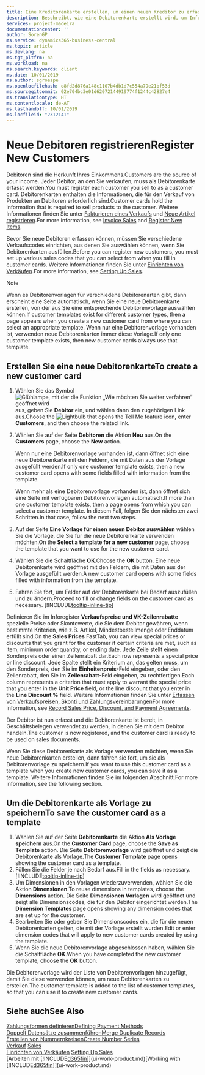 ```yaml
---
title: Eine Kreditorenkarte erstellen, um einen neuen Kreditor zu erfassen | Microsoft Docs
description: Beschreibt, wie eine Debitorenkarte erstellt wird, um Informationen zu jedem neuen Debitor oder Clients zu erfassen, an die Sie verkaufen.
services: project-madeira
documentationcenter: ''
author: SorenGP
ms.service: dynamics365-business-central
ms.topic: article
ms.devlang: na
ms.tgt_pltfrm: na
ms.workload: na
ms.search.keywords: client
ms.date: 10/01/2019
ms.author: sgroespe
ms.openlocfilehash: e8fd2d876a148c1107b4db1d7c554a79e21bf53d
ms.sourcegitcommit: 02e704bc3e01d62072144919774f1244c42827e4
ms.translationtype: HT
ms.contentlocale: de-AT
ms.lasthandoff: 10/01/2019
ms.locfileid: "2312141"
---
```

# <a name="register-new-customers"></a><span data-ttu-id="10f49-103">Neue Debitoren registrieren</span><span class="sxs-lookup"><span data-stu-id="10f49-103">Register New Customers</span></span>
<span data-ttu-id="10f49-104">Debitoren sind die Herkunft Ihres Einkommens.</span><span class="sxs-lookup"><span data-stu-id="10f49-104">Customers are the source of your income.</span></span> <span data-ttu-id="10f49-105">Jeder Debitor, an den Sie verkaufen, muss als Debitorenkarte erfasst werden.</span><span class="sxs-lookup"><span data-stu-id="10f49-105">You must register each customer you sell to as a customer card.</span></span> <span data-ttu-id="10f49-106">Debitorenkarten enthalten die Informationen, die für den Verkauf von Produkten an Debitoren erforderlich sind.</span><span class="sxs-lookup"><span data-stu-id="10f49-106">Customer cards hold the information that is required to sell products to the customer.</span></span> <span data-ttu-id="10f49-107">Weitere Informationen finden Sie unter [Fakturieren eines Verkaufs](sales-how-invoice-sales.md) und [Neue Artikel registrieren](inventory-how-register-new-items.md).</span><span class="sxs-lookup"><span data-stu-id="10f49-107">For more information, see [Invoice Sales](sales-how-invoice-sales.md) and [Register New Items](inventory-how-register-new-items.md).</span></span>  

<span data-ttu-id="10f49-108">Bevor Sie neue Debitoren erfassen können, müssen Sie verschiedene Verkaufscodes einrichten, aus denen Sie auswählen können, wenn Sie Debitorenkarten ausfüllen.</span><span class="sxs-lookup"><span data-stu-id="10f49-108">Before you can register new customers, you must set up various sales codes that you can select from when you fill in customer cards.</span></span> <span data-ttu-id="10f49-109">Weitere Informationen finden Sie unter [Einrichten von Verkäufen](sales-setup-sales.md).</span><span class="sxs-lookup"><span data-stu-id="10f49-109">For more information, see [Setting Up Sales](sales-setup-sales.md).</span></span>

> [!NOTE]  
>   <span data-ttu-id="10f49-110">Wenn es Debitorenvorlagen für verschiedene Debitorenarten gibt, dann erscheint eine Seite automatisch, wenn Sie eine neue Debitorenkarte erstellen, von der aus Sie eine entsprechende Debitorenvorlage auswählen können.</span><span class="sxs-lookup"><span data-stu-id="10f49-110">If customer templates exist for different customer types, then a page appears when you create a new customer card from where you can select an appropriate template.</span></span> <span data-ttu-id="10f49-111">Wenn nur eine Debitorenvorlage vorhanden ist, verwenden neue Debitorenkarten immer diese Vorlage.</span><span class="sxs-lookup"><span data-stu-id="10f49-111">If only one customer template exists, then new customer cards always use that template.</span></span>

## <a name="to-create-a-new-customer-card"></a><span data-ttu-id="10f49-112">Erstellen Sie eine neue Debitorenkarte</span><span class="sxs-lookup"><span data-stu-id="10f49-112">To create a new customer card</span></span>
1. <span data-ttu-id="10f49-113">Wählen Sie das Symbol ![Glühlampe, mit der die Funktion „Wie möchten Sie weiter verfahren“ geöffnet wird](media/ui-search/search_small.png "Wie möchten Sie weiter verfahren?") aus, geben Sie **Debitor** ein, und wählen dann den zugehörigen Link aus.</span><span class="sxs-lookup"><span data-stu-id="10f49-113">Choose the ![Lightbulb that opens the Tell Me feature](media/ui-search/search_small.png "Tell me what you want to do") icon, enter **Customers**, and then choose the related link.</span></span>  
2. <span data-ttu-id="10f49-114">Wählen Sie auf der Seite **Debitoren** die Aktion **Neu** aus.</span><span class="sxs-lookup"><span data-stu-id="10f49-114">On the **Customers** page, choose the **New** action.</span></span>

    <span data-ttu-id="10f49-115">Wenn nur eine Debitorenvorlage vorhanden ist, dann öffnet sich eine neue Debitorenkarte mit den Feldern, die mit Daten aus der Vorlage ausgefüllt werden.</span><span class="sxs-lookup"><span data-stu-id="10f49-115">If only one customer template exists, then a new customer card opens with some fields filled with information from the template.</span></span>

    <span data-ttu-id="10f49-116">Wenn mehr als eine Debitorenvorlage vorhanden ist, dann öffnet sich eine Seite mit verfügbaren Debitorenvorlagen automatisch.</span><span class="sxs-lookup"><span data-stu-id="10f49-116">If more than one customer template exists, then a page opens from which you can select a customer template.</span></span> <span data-ttu-id="10f49-117">In diesem Fall, folgen Sie den nächsten zwei Schritten.</span><span class="sxs-lookup"><span data-stu-id="10f49-117">In that case, follow the next two steps.</span></span>
3. <span data-ttu-id="10f49-118">Auf der Seite **Eine Vorlage für einen neuen Debitor auswählen** wählen Sie die Vorlage, die Sie für die neue Debitorenkarte verwenden möchten.</span><span class="sxs-lookup"><span data-stu-id="10f49-118">On the **Select a template for a new customer** page, choose the template that you want to use for the new customer card.</span></span>
4. <span data-ttu-id="10f49-119">Wählen Sie die Schaltfläche **OK**.</span><span class="sxs-lookup"><span data-stu-id="10f49-119">Choose the **OK** button.</span></span> <span data-ttu-id="10f49-120">Eine neue Debitorenkarte wird geöffnet mit den Feldern, die mit Daten aus der Vorlage ausgefüllt werden.</span><span class="sxs-lookup"><span data-stu-id="10f49-120">A new customer card opens with some fields filled with information from the template.</span></span>  
5. <span data-ttu-id="10f49-121">Fahren Sie fort, um Felder auf der Debitorenkarte bei Bedarf auszufüllen und zu ändern.</span><span class="sxs-lookup"><span data-stu-id="10f49-121">Proceed to fill or change fields on the customer card as necessary.</span></span> [!INCLUDE[tooltip-inline-tip](includes/tooltip-inline-tip_md.md)]

<span data-ttu-id="10f49-122">Definieren Sie im Inforegister **Verkaufspreise und VK-Zeilenrabatte** spezielle Preise oder Skontowerte, die Sie dem Debitor gewähren, wenn bestimmte Kriterien, wie z.B. Artikel, Mindestbestellmenge oder Enddatum erfüllt sind.</span><span class="sxs-lookup"><span data-stu-id="10f49-122">On the **Sales Prices** FastTab, you can view special prices or discounts that you grant for the customer if certain criteria are met, such as item, minimum order quantity, or ending date.</span></span> <span data-ttu-id="10f49-123">Jede Zeile stellt einen Sonderpreis oder einen Zeilenrabatt dar.</span><span class="sxs-lookup"><span data-stu-id="10f49-123">Each row represents a special price or line discount.</span></span> <span data-ttu-id="10f49-124">Jede Spalte stellt ein Kriterium an, das gelten muss, um den Sonderpreis, den Sie im **Einheitenpreis**-Feld eingeben, oder den Zeilenrabatt, den Sie im **Zeilenrabatt**-Feld eingeben, zu rechtfertigen.</span><span class="sxs-lookup"><span data-stu-id="10f49-124">Each column represents a criterion that must apply to warrant the special price that you enter in the **Unit Price** field, or the line discount that you enter in the **Line Discount %** field.</span></span> <span data-ttu-id="10f49-125">Weitere Informationen finden Sie unter [Erfassen von Verkaufspreisen, Skonti und Zahlungsvereinbarungen](sales-how-record-sales-price-discount-payment-agreements.md)</span><span class="sxs-lookup"><span data-stu-id="10f49-125">For more information, see [Record Sales Price, Discount, and Payment Agreements](sales-how-record-sales-price-discount-payment-agreements.md).</span></span>

<span data-ttu-id="10f49-126">Der Debitor ist nun erfasst und die Debitorenkarte ist bereit, in Geschäftsbelegen verwendet zu werden, in denen Sie mit dem Debitor handeln.</span><span class="sxs-lookup"><span data-stu-id="10f49-126">The customer is now registered, and the customer card is ready to be used on sales documents.</span></span>

<span data-ttu-id="10f49-127">Wenn Sie diese Debitorenkarte als Vorlage verwenden möchten, wenn Sie neue Debitorenkarten erstellen, dann fahren sie fort, um sie als Debitorenvorlage zu speichern.</span><span class="sxs-lookup"><span data-stu-id="10f49-127">If you want to use this customer card as a template when you create new customer cards, you can save it as a template.</span></span> <span data-ttu-id="10f49-128">Weitere Informationen finden Sie im folgenden Abschnitt.</span><span class="sxs-lookup"><span data-stu-id="10f49-128">For more information, see the following section.</span></span>

## <a name="to-save-the-customer-card-as-a-template"></a><span data-ttu-id="10f49-129">Um die Debitorenkarte als Vorlage zu speichern</span><span class="sxs-lookup"><span data-stu-id="10f49-129">To save the customer card as a template</span></span>
1. <span data-ttu-id="10f49-130">Wählen Sie auf der Seite **Debitorenkarte** die Aktion **Als Vorlage speichern** aus.</span><span class="sxs-lookup"><span data-stu-id="10f49-130">On the **Customer Card** page, choose the **Save as Template** action.</span></span> <span data-ttu-id="10f49-131">Die Seite **Debitorenvorlage** wird geöffnet und zeigt die Debitorenkarte als Vorlage.</span><span class="sxs-lookup"><span data-stu-id="10f49-131">The **Customer Template** page opens showing the customer card as a template.</span></span>
2. <span data-ttu-id="10f49-132">Füllen Sie die Felder je nach Bedarf aus.</span><span class="sxs-lookup"><span data-stu-id="10f49-132">Fill in the fields as necessary.</span></span> [!INCLUDE[tooltip-inline-tip](includes/tooltip-inline-tip_md.md)]
3. <span data-ttu-id="10f49-133">Um Dimensionen in den Vorlagen wiederzuverwenden, wählen Sie die Aktion **Dimensionen**.</span><span class="sxs-lookup"><span data-stu-id="10f49-133">To reuse dimensions in templates, choose the **Dimensions** action.</span></span> <span data-ttu-id="10f49-134">Die Seite **Dimensionen Vorlagen** wird geöffnet und zeigt alle Dimensionscodes, die für den Debitor eingerichtet werden.</span><span class="sxs-lookup"><span data-stu-id="10f49-134">The **Dimension Templates** page opens showing any dimension codes that are set up for the customer.</span></span>
4. <span data-ttu-id="10f49-135">Bearbeiten Sie oder geben Sie Dimensionscodes ein, die für die neuen Debitorenkarten gelten, die mit der Vorlage erstellt wurden.</span><span class="sxs-lookup"><span data-stu-id="10f49-135">Edit or enter dimension codes that will apply to new customer cards created by using the template.</span></span>  
5. <span data-ttu-id="10f49-136">Wenn Sie die neue Debitorenvorlage abgeschlossen haben, wählen Sie die Schaltfläche **OK**.</span><span class="sxs-lookup"><span data-stu-id="10f49-136">When you have completed the new customer template, choose the **OK** button.</span></span>

<span data-ttu-id="10f49-137">Die Debitorenvorlage wird der Liste von Debitorenvorlagen hinzugefügt, damit Sie diese verwenden können, um neue Debitorenkarten zu erstellen.</span><span class="sxs-lookup"><span data-stu-id="10f49-137">The customer template is added to the list of customer templates, so that you can use it to create new customer cards.</span></span>

## <a name="see-also"></a><span data-ttu-id="10f49-138">Siehe auch</span><span class="sxs-lookup"><span data-stu-id="10f49-138">See Also</span></span>
[<span data-ttu-id="10f49-139">Zahlungsformen definieren</span><span class="sxs-lookup"><span data-stu-id="10f49-139">Defining Payment Methods</span></span>](finance-payment-methods.md)  
[<span data-ttu-id="10f49-140">Doppelt Datensätze zusammenführen</span><span class="sxs-lookup"><span data-stu-id="10f49-140">Merge Duplicate Records</span></span>](sales-how-merge-duplicate-records.md)  
[<span data-ttu-id="10f49-141">Erstellen von Nummernkreisen</span><span class="sxs-lookup"><span data-stu-id="10f49-141">Create Number Series</span></span>](ui-create-number-series.md)  
<span data-ttu-id="10f49-142">[Verkauf](sales-manage-sales.md)  </span><span class="sxs-lookup"><span data-stu-id="10f49-142">[Sales](sales-manage-sales.md)  </span></span>  
<span data-ttu-id="10f49-143">[Einrichten von Verkäufen](sales-setup-sales.md)  </span><span class="sxs-lookup"><span data-stu-id="10f49-143">[Setting Up Sales](sales-setup-sales.md)  </span></span>  
<span data-ttu-id="10f49-144">[Arbeiten mit [!INCLUDE[d365fin](includes/d365fin_md.md)]](ui-work-product.md)</span><span class="sxs-lookup"><span data-stu-id="10f49-144">[Working with [!INCLUDE[d365fin](includes/d365fin_md.md)]](ui-work-product.md)</span></span>
